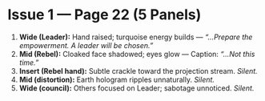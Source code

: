 # Issue 1 — Page 22 (5 Panels)

1) **Wide (Leader):** Hand raised; turquoise energy builds — *“…Prepare the empowerment. A leader will be chosen.”*  
2) **Mid (Rebel):** Cloaked face shadowed; eyes glow — Caption: *“…Not this time.”*  
3) **Insert (Rebel hand):** Subtle crackle toward the projection stream. *Silent.*  
4) **Mid (distortion):** Earth hologram ripples unnaturally. *Silent.*  
5) **Wide (council):** Others focused on Leader; sabotage unnoticed. *Silent.*
